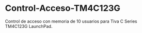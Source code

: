 # Control-Acceso-TM4C123G
Control de acceso con memoria de 10 usuarios para Tiva C Series TM4C123G LaunchPad.
